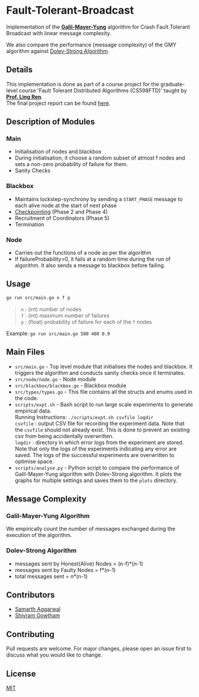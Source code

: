 # Fault-Tolerant-Broadcast
Implementation of the [**Galil-Mayer-Yung**](https://ieeexplore.ieee.org/abstract/document/492674) algorithm for Crash Fault Tolerant Broadcast with linear message complexity.

We also compare the performance (message complexity) of the GMY algorithm against [Dolev-Strong Algorithm](https://www.semanticscholar.org/paper/Authenticated-Algorithms-for-Byzantine-Agreement-Dolev-Strong/38c830bf6192d9e83cf6793d01c54032b63bb8f8).

## Details
This implementation is done as part of a course project for the graduate-level course 'Fault Tolerant Distributed Algorithms (CS598FTD)' taught by [**Prof. Ling Ren**](https://sites.google.com/view/renling). \
The final project report can be found [here](report.pdf).

## Description of Modules
### Main
+ Initialisation of nodes and blackbox
+ During initialisation, it choose a random subset of atmost f nodes and sets a non-zero probability of failure for them.
+ Sanity Checks

### Blackbox
+ Maintains lockstep-synchrony by sending a `START_PHASE` message to each alive node at the start of next phase
+ [Checkpointing](https://dl.acm.org/doi/10.1145/197917.198082) (Phase 2 and Phase 4)
+ Recruitment of Coordinators (Phase 5)
+ Termination

### Node
+ Carries out the functions of a node as per the algorithm
+ If failureProbability>0, it fails at a random time during the run of algorithm. It also sends a message to blackbox before failing.

## Usage
```bash
go run src/main.go n f p
```
> `n` : (int) number of nodes \
> `f` : (int) maximum number of failures \
> `p` : (float) probability of failure for each of the `f` nodes

Example: ```go run src/main.go 500 400 0.9```

## Main Files
+ `src/main.go` - Top level module that initialises the nodes and blackbox. It triggers the algorithm and conducts sanity checks once it       terminates.
+ `src/node/node.go` - Node module
+ `src/blackbox/blackbox.go` - Blackbox module
+ `src/types/types.go` - This file contains all the structs and enums used in the code.
+ `scripts/expt.sh` - Bash script to run large scale experiments to generate empirical data. \
    Running Instructions: 
    ```./scripts/expt.sh csvfile logdir``` \
    `csvfile` : output CSV file for recording the experiment data. Note that the `csvfile` should not already exist. This is done to prevent an existing csv from being accidentally overwritten. \
    `logdir` : directory in which error logs from the experiment are stored. Note that only the logs of the experiments indicating any error are saved. The logs of the successful experiments are overwritten to optimise space. 
+ `scripts/analyse.py` - Python script to compare the performance of Galil-Mayer-Yung algorithm with Dolev-Strong algorithm. It plots the      graphs for multiple settings and saves them to the `plots` directory.

## Message Complexity
### Galil-Mayer-Yung Algorithm
We empirically count the number of messages exchanged during the execution of the algorithm.
### Dolev-Strong Algorithm
+ messages sent by Honest(Alive) Nodes = (n-f)*(n-1)
+ messages sent by Faulty Nodes = f*(n-1)
+ total messages sent = n*(n-1)

## Contributors
+ [Samarth Aggarwal](https://github.com/samarthaggarwal)
+ [Shivram Gowtham](https://github.com/ShivramIITG)

## Contributing
Pull requests are welcome. For major changes, please open an issue first to discuss what you would like to change.

## License
[MIT](https://choosealicense.com/licenses/mit/)
